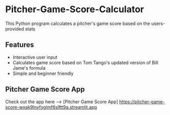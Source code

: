 # Pitcher-Game-Score-Calculator
This Python program calculates a pitcher's game score based on the users-provided stats

## Features
- Interactive user input
- Calculates game score based on Tom Tango's updated version of Bill Jame's formula
- Simple and beginner friendly

## Pitcher Game Score App
Check out the app here --> [Pitcher Game Score App] https://pitcher-game-score-wxak9lnyfyglmf6slftt9a.streamlit.app
